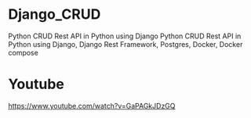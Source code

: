 # Django_CRUD
Python CRUD Rest API in Python using Django
Python CRUD Rest API in Python using Django, Django Rest Framework, Postgres, Docker, Docker compose

# Youtube
https://www.youtube.com/watch?v=GaPAGkJDzGQ